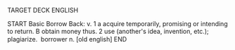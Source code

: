 TARGET DECK
ENGLISH

START
Basic
Borrow
Back: v. 1 a acquire temporarily, promising or intending to return. B obtain money thus. 2 use (another's idea, invention, etc.); plagiarize.  borrower n. [old english]
END
